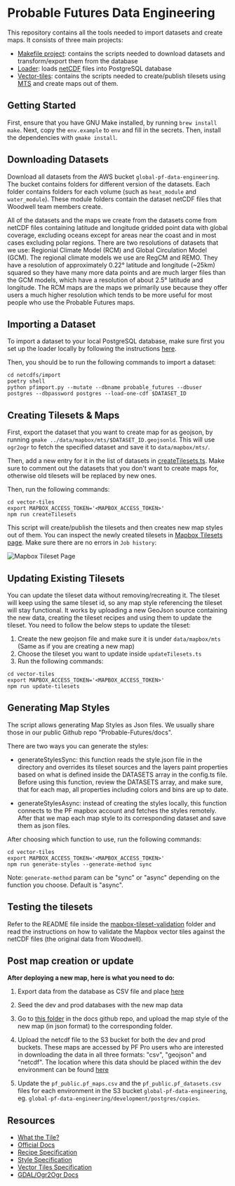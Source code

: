 # Probable Futures Data Engineering

This repository contains all the tools needed to import datasets and create maps. It consists of three main projects:

- [Makefile project](Makefile): contains the scripts needed to download datasets and transform/export them from the database
- [Loader](netcdfs/import): loads [netCDF](https://www.unidata.ucar.edu/software/netcdf/) files into PostgreSQL database
- [Vector-tiles](vector-tiles): contains the scripts needed to create/publish tilesets using [MTS](https://www.mapbox.com/mts) and create maps out of them.

## Getting Started

First, ensure that you have GNU Make installed, by running `brew install make`. Next, copy the `env.example` to `env` and fill in the secrets. Then, install the dependencies with `gmake install`.

## Downloading Datasets

Download all datasets from the AWS bucket `global-pf-data-engineering`. The bucket contains folders for different version of the datasets. Each folder contains folders for each volume (such as `heat_module` and `water_module`). These module folders contain the dataset netCDF files that Woodwell team members create.

All of the datasets and the maps we create from the datasets come from netCDF files containing latitude and longitude gridded point data with global coverage, excluding oceans except for areas near the coast and in most cases excluding polar regions. There are two resolutions of datasets that we use: Regionial Climate Model (RCM) and Global Circulation Model (GCM). The regional climate models we use are RegCM and REMO. They have a resolution of approximately 0.22° latitude and longitude (~25km) squared so they have many more data points and are much larger files than the GCM models, which have a resolution of about 2.5° latitude and longitude. The RCM maps are the maps we primarily use because they offer users a much higher resolution which tends to be more useful for most people who use the Probable Futures maps.

## Importing a Dataset

To import a dataset to your local PostgreSQL database, make sure first you set up the loader locally by following the instructions [here](netcdfs/import/README.md).

Then, you should be to run the following commands to import a dataset:

```
cd netcdfs/import
poetry shell
python pfimport.py --mutate --dbname probable_futures --dbuser postgres --dbpassword postgres --load-one-cdf $DATASET_ID
```

## Creating Tilesets & Maps

First, export the dataset that you want to create map for as geojson, by running `gmake ../data/mapbox/mts/$DATASET_ID.geojsonld`.
This will use `ogr2ogr` to fetch the specified dataset and save it to `data/mapbox/mts/`.

Then, add a new entry for it in the list of datasets in [createTilesets.ts](vector-tiles/createTilesets.ts). Make sure to comment out the datasets that you don't want to create maps for, otherwise old tilesets will be replaced by new ones.

Then, run the following commands:

```
cd vector-tiles
export MAPBOX_ACCESS_TOKEN='<MAPBOX_ACCESS_TOKEN>'
npm run createTilesets
```

This script will create/publish the tilesets and then creates new map styles out of them. You can inspect the newly created tilesets in [Mapbox Tilesets page](https://studio.mapbox.com/tilesets/). Make sure there are no errors in `Job history`:

![Mapbox Tileset Page](https://user-images.githubusercontent.com/23698181/150998697-8be12e1a-35a9-4ecb-af27-46de7f15ae49.png)

## Updating Existing Tilesets

You can update the tileset data without removing/recreating it. The tileset will keep using the same tileset id, so any map style referencing the tileset will stay functional. It works by uploading a new GeoJson source containing the new data, creating the tileset recipes and using them to update the tileset. You need to follow the below steps to update the tileset:

1. Create the new geojson file and make sure it is under `data/mapbox/mts` (Same as if you are creating a new map)
2. Choose the tileset you want to update inside `updateTilesets.ts`
3. Run the following commands:

```
cd vector-tiles
export MAPBOX_ACCESS_TOKEN='<MAPBOX_ACCESS_TOKEN>'
npm run update-tilesets
```

## Generating Map Styles

The script allows generating Map Styles as Json files. We usually share those in our public Github repo "Probable-Futures/docs".

There are two ways you can generate the styles:

- generateStylesSync: this function reads the style.json file in the directory and overrides its tileset sources and the layers paint properties based on what is defined inside the DATASETS array in the config.ts file. Before using this function, review the DATASETS array, and make sure, that for each map, all properties including colors and bins are up to date.

- generateStylesAsync: instead of creating the styles locally, this function connects to the PF mapbox account and fetches the styles remotely. After that we map each map style to its corresponding dataset and save them as json files.

After choosing which function to use, run the following commands:

```
cd vector-tiles
export MAPBOX_ACCESS_TOKEN='<MAPBOX_ACCESS_TOKEN>'
npm run generate-styles --generate-method sync
```

Note: `generate-method` param can be "sync" or "async" depending on the function you choose. Default is "async".

## Testing the tilesets

Refer to the README file inside the [mapbox-tileset-validation](/mapbox-tileset-validation/README.md) folder and read the instructions on how to validate the Mapbox vector tiles against the netCDF files (the original data from Woodwell).

## Post map creation or update

**After deploying a new map, here is what you need to do:**

1. Export data from the database as CSV file and place [here](https://s3.console.aws.amazon.com/s3/buckets/global-pf-data-engineering?region=us-west-2&bucketType=general&prefix=production/postgres/copies/pf_public.pf_dataset_statistics/&showversions=false)

2. Seed the dev and prod databases with the new map data
3. Go to [this folder](https://github.com/Probable-Futures/docs/tree/main/mapStyles) in the docs github repo, and upload the map style of the new map (in json format) to the corresponding folder.
4. Upload the netcdf file to the S3 bucket for both the dev and prod buckets. These maps are accessed by PF Pro users who are interested in downloading the data in all three formats: "csv", "geojson" and "netcdf". The location where this data should be placed within the dev environment can be found [here](https://s3.console.aws.amazon.com/s3/buckets/development-partner-upload-b557bb7?region=us-west-2&bucketType=general&prefix=climate-data/&showversions=false)
5. Update the `pf_public.pf_maps.csv` and the `pf_public.pf_datasets.csv` files for each environment in the S3 bucket `global-pf-data-engineering`, eg. `global-pf-data-engineering/development/postgres/copies`.

## Resources

- [What the Tile?](https://labs.mapbox.com/what-the-tile/)
- [Official Docs](https://docs.mapbox.com/mapbox-tiling-service/guides/)
- [Recipe Specification](https://docs.mapbox.com/mapbox-tiling-service/reference/)
- [Style Specification](https://docs.mapbox.com/mapbox-gl-js/style-spec/)
- [Vector Tiles Specification](https://docs.mapbox.com/vector-tiles/specification/)
- [GDAL/Ogr2Ogr Docs](https://gdal.org/)
